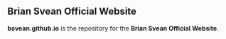 ## Brian Svean Official Website

**bsvean.github.io** is the repository for the **Brian Svean Official Website**.